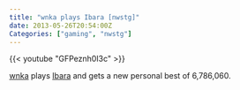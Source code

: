 ```yaml
---
title: "wnka plays Ibara [nwstg]"
date: 2013-05-26T20:54:00Z
Categories: ["gaming", "nwstg"]
---
```

{{< youtube "GFPeznh0I3c" >}}

[wnka](https://twitter.com/wnka) plays [Ibara][1] and gets a new personal best of 6,786,060.

[1]: http://en.wikipedia.org/wiki/Ibara_(arcade_game)
